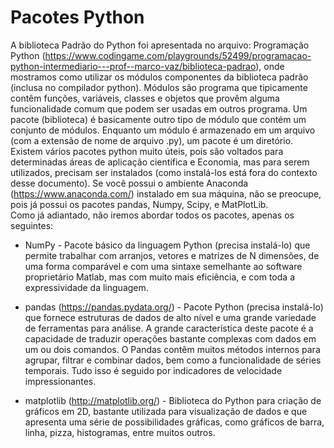 # Pacotes Python

A biblioteca Padrão do Python foi apresentada no arquivo: Programação Python (https://www.codingame.com/playgrounds/52499/programacao-python-intermediario---prof--marco-vaz/biblioteca-padrao), onde mostramos como utilizar os módulos componentes da biblioteca padrão (inclusa no compilador python). 
Módulos são programa que tipicamente contêm funções, variáveis, classes e objetos que provêm alguma funcionalidade comum que podem ser usadas em outros programa. Um pacote (biblioteca) é basicamente outro tipo de módulo que contém um conjunto de módulos. Enquanto um módulo é armazenado em um arquivo (com a extensão de nome de arquivo .py), um pacote é um diretório.   
Existem vários pacotes python muito úteis, pois são voltados para determinadas áreas de aplicação científica e Economia, mas para serem utilizados, precisam ser instalados (como instalá-los está fora do contexto desse documento). Se você possui o ambiente Anaconda (https://www.anaconda.com/) instalado em sua máquina, não se preocupe, pois já possui os pacotes pandas, Numpy, Scipy, e MatPlotLib.  
Como já adiantado, não iremos abordar todos os pacotes, apenas os seguintes:

+ NumPy - Pacote básico da linguagem Python (precisa instalá-lo) que permite trabalhar com arranjos, vetores e matrizes de N dimensões, de uma forma comparável e com uma sintaxe semelhante ao software proprietário Matlab, mas com muito mais eficiência, e com toda a expressividade da linguagem. 

+ pandas (https://pandas.pydata.org/) - Pacote Python (precisa instalá-lo) que fornece estruturas de dados de alto nível e uma grande variedade de ferramentas para análise. A grande característica deste pacote é a capacidade de traduzir operações bastante complexas com dados em um ou dois comandos. O Pandas contêm muitos métodos internos para agrupar, filtrar e combinar dados, bem como a funcionalidade de séries temporais. Tudo isso é seguido por indicadores de velocidade impressionantes.

+ matplotlib (http://matplotlib.org/) - Biblioteca do Python para criação de gráficos em 2D, bastante utilizada para visualização de dados e que apresenta uma série de possibilidades gráficas, como gráficos de barra, linha, pizza, histogramas, entre muitos outros.
